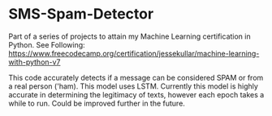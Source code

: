 # SMS-Spam-Detector
Part of a series of projects to attain my Machine Learning certification in Python. See Following: https://www.freecodecamp.org/certification/jessekullar/machine-learning-with-python-v7

This code accurately detects if a message can be considered SPAM or from a real person ('ham). This model uses LSTM. Currently this model is highly accurate in determining the legitimacy of texts, however each epoch takes a while to run. Could be improved further in the future. 
